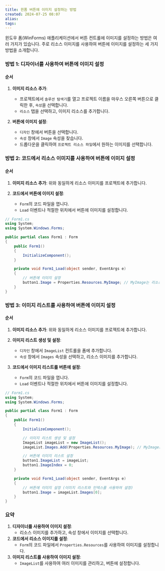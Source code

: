 ```yaml
---
title: 윈폼 버튼에 이미지 설정하는 방법
created: 2024-07-25 08:07
alias:
tags:
---
```

윈도우 폼(WinForms) 애플리케이션에서 버튼 컨트롤에 이미지를 설정하는 방법은 여러 가지가 있습니다. 주로 리소스 이미지를 사용하여 버튼에 이미지를 설정하는 세 가지 방법을 소개합니다.

### 방법 1: 디자이너를 사용하여 버튼에 이미지 설정

#### 순서
1. **이미지 리소스 추가**:
   - 프로젝트에서 `솔루션 탐색기`를 열고 프로젝트 이름을 마우스 오른쪽 버튼으로 클릭한 후, `속성`을 선택합니다.
   - `리소스` 탭을 선택하고, 이미지 리소스를 추가합니다.

2. **버튼에 이미지 설정**:
   - `디자인` 창에서 버튼을 선택합니다.
   - `속성` 창에서 `Image` 속성을 찾습니다.
   - 드롭다운을 클릭하여 `프로젝트 리소스 파일`에서 원하는 이미지를 선택합니다.

### 방법 2: 코드에서 리소스 이미지를 사용하여 버튼에 이미지 설정

#### 순서
1. **이미지 리소스 추가**: 위와 동일하게 리소스 이미지를 프로젝트에 추가합니다.

2. **코드에서 버튼에 이미지 설정**:
   - `Form`의 코드 파일을 엽니다.
   - `Load` 이벤트나 적절한 위치에서 버튼에 이미지를 설정합니다.

```csharp
// Form1.cs
using System;
using System.Windows.Forms;

public partial class Form1 : Form
{
    public Form1()
    {
        InitializeComponent();
    }

    private void Form1_Load(object sender, EventArgs e)
    {
        // 버튼에 이미지 설정
        button1.Image = Properties.Resources.MyImage; // MyImage는 리소스의 이름
    }
}
```

### 방법 3: 이미지 리스트를 사용하여 버튼에 이미지 설정

#### 순서
1. **이미지 리소스 추가**: 위와 동일하게 리소스 이미지를 프로젝트에 추가합니다.

2. **이미지 리스트 생성 및 설정**:
   - `디자인` 창에서 `ImageList` 컨트롤을 폼에 추가합니다.
   - `속성` 창에서 `Images` 속성을 선택하고, 리소스 이미지를 추가합니다.

3. **코드에서 이미지 리스트를 버튼에 설정**:
   - `Form`의 코드 파일을 엽니다.
   - `Load` 이벤트나 적절한 위치에서 버튼에 이미지를 설정합니다.

```csharp
// Form1.cs
using System;
using System.Windows.Forms;

public partial class Form1 : Form
{
    public Form1()
    {
        InitializeComponent();

        // 이미지 리스트 생성 및 설정
        ImageList imageList = new ImageList();
        imageList.Images.Add(Properties.Resources.MyImage); // MyImage는 리소스의 이름

        // 버튼에 이미지 리스트 설정
        button1.ImageList = imageList;
        button1.ImageIndex = 0;
    }

    private void Form1_Load(object sender, EventArgs e)
    {
        // 버튼에 이미지 설정 (이미지 리스트와 인덱스를 사용하여 설정)
        button1.Image = imageList.Images[0];
    }
}
```

### 요약

1. **디자이너를 사용하여 이미지 설정**:
   - 리소스 이미지를 추가하고, 속성 창에서 이미지를 선택합니다.
2. **코드에서 리소스 이미지를 설정**:
   - `Form`의 코드 파일에서 `Properties.Resources`를 사용하여 이미지를 설정합니다.
3. **이미지 리스트를 사용하여 이미지 설정**:
   - `ImageList`를 사용하여 여러 이미지를 관리하고, 버튼에 설정합니다.



